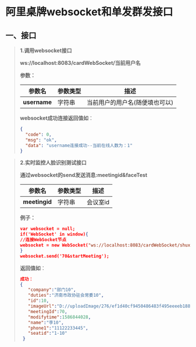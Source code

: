 # 阿里桌牌websocket和单发群发接口
## 一、接口
> **1.调用websocket接口**
> 
> **ws://localhost:8083/cardWebSocket/当前用户名**
> 
> **参数：**
> 
> | 参数名     | 参数类型 | 描述     |
> | ---------- | -------- | -------- |
> | **username** | 字符串    | 当前用户的用户名(随便填也可以) |
> 
> **websocket成功连接返回值如**：
>
> ```json
> {
> 	"code": 0,
> 	"msg": "ok",
> 	"data": "username连接成功--当前在线人数为：1"
> }
> ```

> 
>
> **2.实时监控人脸识别测试接口**
>
> **通过websocket的send发送消息:meetingid&faceTest**
>
> | 参数名     | 参数类型 | 描述     |
> | ---------- | -------- | -------- |
> | **meetingid** | 字符串    | 会议室id |
>
> **例子：**
>
> ```json
> var websocket = null;
> if('WebSocket' in window){
> //连接WebSocket节点 
> websocket = new WebSocket("ws://localhost:8083/cardWebSocket/shuxian");
> }
> websocket.send('70&startMeeting');
> ```
>
> **返回值如**：
>
> ```json
> 成功：
> {
>    "company":"部门10",
>    "duties":"济南市政协驻会常委10",
>    "id":10,
>    "imageUrl":"D://uploadImage/276/ef1d40cf9450486483f495eeeeb188ab.jpg",
>    "meetingId":70,
>    "modifytime":1586844028,
>    "name":"李10",
>    "phone1":"11122233445",
>    "seatid":"1-10"
>  }
> ```
>
>